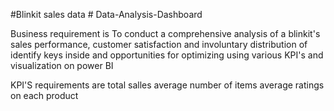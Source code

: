 #Blinkit sales data # Data-Analysis-Dashboard

Business requirement is To conduct a comprehensive analysis of a blinkit's sales performance, customer satisfaction and involuntary distribution of identify keys inside and opportunities for optimizing using various  KPI's and visualization on power BI

KPI'S requirements are 
total salles
average number of items 
average ratings on each product
